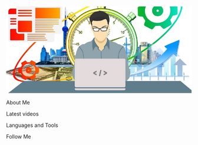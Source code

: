[![Header](https://github.com/JB1qa/JB1qa/blob/main/assets/png.png)](https://www.upwork.com/workwith/yaroslavbryk)


 About Me


Latest videos

Languages and Tools

Follow Me 


[def]: https://github.com/JB1qa/JB1qa/blob/main/assets/png.png